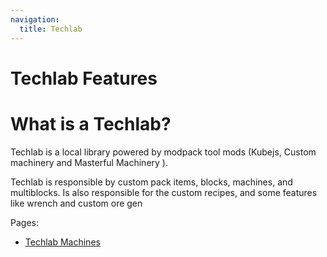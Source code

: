 ```yaml
---
navigation:
  title: Techlab
---
```

# Techlab Features

# What is a Techlab?
Techlab is a local library powered by modpack tool mods (Kubejs, Custom machinery and Masterful Machinery ).

Techlab is responsible by custom pack items, blocks, machines, and multiblocks. Is also responsible for the custom recipes, and some features like wrench and custom ore gen

Pages:
* [Techlab Machines](techlab_machines.md)
<SubPages />